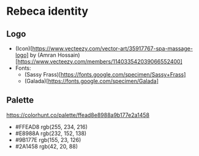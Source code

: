 # Rebeca identity

## Logo

- (Icon)[https://www.vecteezy.com/vector-art/35917767-spa-massage-logo] by (Amran Hossain)[https://www.vecteezy.com/members/114033542039066552400]
- Fonts:
  - (Sassy Frass)[https://fonts.google.com/specimen/Sassy+Frass]
  - (Galada)[https://fonts.google.com/specimen/Galada]

## Palette

https://colorhunt.co/palette/ffead8e8988a9b177e2a1458

- #FFEAD8 rgb(255, 234, 216)
- #E8988A rgb(232, 152, 138)
- #9B177E rgb(155, 23, 126)
- #2A1458 rgb(42, 20, 88)
